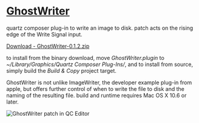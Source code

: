 [GhostWriter](http://github.com/jpld/GhostWriter/)
=============
quartz composer plug-in to write an image to disk. patch acts on the rising edge of the Write Signal input.

[Download - GhostWriter-0.1.2.zip](http://cloud.github.com/downloads/jpld/GhostWriter/GhostWriter-0.1.2.zip)

to install from the binary download, move _GhostWriter.plugin_ to _~/Library/Graphics/Quartz Composer Plug-Ins/_, and to install from source, simply build the _Build & Copy_ project target.

GhostWriter is not unlike ImageWriter, the developer example plug-in from apple, but offers further control of when to write the file to disk and the naming of the resulting file. build and runtime requires Mac OS X 10.6 or later.

![GhostWriter patch in QC Editor](http://github.com/downloads/jpld/GhostWriter/GhostWriter-0.1.2_in_action.png)